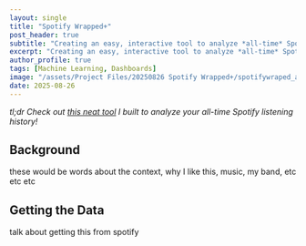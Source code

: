```yaml
---
layout: single
title: "Spotify Wrapped+"
post_header: true
subtitle: "Creating an easy, interactive tool to analyze *all-time* Spotify listening trends"
excerpt: "Creating an easy, interactive tool to analyze *all-time* Spotify listening trends"
author_profile: true
tags: [Machine Learning, Dashboards]
image: "/assets/Project Files/20250826 Spotify Wrapped+/spotifywraped_app_screenshot.png"
date: 2025-08-26
---
```

*tl;dr Check out [this neat tool](https://haydenestabrook-spotifywrapped.streamlit.app/) I built to analyze your all-time Spotify listening history!*

## Background
these would be words about the context, why I like this, music, my band, etc etc etc 

## Getting the Data
talk about getting this from spotify

